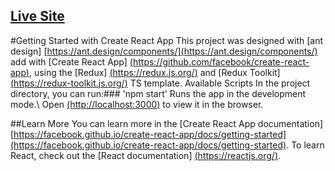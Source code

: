 ## [Live Site](https://fascinating-quokka-6f281b.netlify.app/)

 #Getting Started with Create React App This project was designed with [ant design] [https://ant.design/components/](https://ant.design/components/) add with [Create React App] [(https://github.com/facebook/create-react-app)](https://github.com/facebook/create-react-app), using the [Redux] [(https://redux.js.org/)](https://redux.js.org/) and [Redux Toolkit] [(https://redux-toolkit.js.org/)](https://redux-toolkit.js.org/) TS template. Available Scripts In the project directory, you can run:### 'npm start' Runs the app in the development mode.\ Open [(http://localhost:3000)](http://localhost:3000) to view it in the browser.

##Learn More You can learn more in the [Create React App documentation] [https://facebook.github.io/create-react-app/docs/getting-started](https://facebook.github.io/create-react-app/docs/getting-started). To learn React, check out the [React documentation] [(https://reactjs.org/)](https://reactjs.org/).

